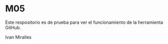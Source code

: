 # M05

Este respositorio es de prueba para ver el funcionamiento de la herramienta GitHub.

Ivan Miralles
